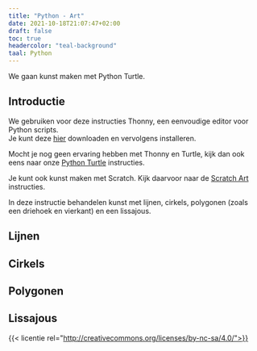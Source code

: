 ```yaml
---
title: "Python - Art"
date: 2021-10-18T21:07:47+02:00
draft: false
toc: true
headercolor: "teal-background"
taal: Python
---
```


We gaan kunst maken met Python Turtle.

<!--more-->

## Introductie

We gebruiken voor deze instructies Thonny, een eenvoudige editor voor Python scripts.  
Je kunt deze [hier](https://thonny.org/) downloaden en vervolgens installeren.

Mocht je nog geen ervaring hebben met Thonny en Turtle, kijk dan ook eens naar onze 
[Python Turtle](/instructies/python-turtle/) instructies.

Je kunt ook kunst maken met Scratch. Kijk daarvoor naar de [Scratch Art](/instructies/scratch-art/) instructies.

In deze instructie behandelen kunst met lijnen, cirkels, polygonen (zoals een driehoek en vierkant) en een lissajous.

## Lijnen

## Cirkels

## Polygonen

## Lissajous



{{< licentie rel="http://creativecommons.org/licenses/by-nc-sa/4.0/">}}